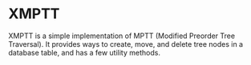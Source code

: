 # XMPTT

XMPTT is a simple implementation of MPTT (Modified Preorder Tree Traversal). It provides ways to create, move, and delete tree nodes in a database table, and has a few utility methods.

